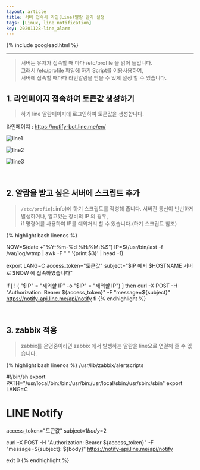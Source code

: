 ```yaml
---
layout: article
title: 서버 접속시 라인(Line)알람 받기 설정
tags: [Linux, line notification]
key: 20201128-line_alarm
---
```


{% include googlead.html %}

---

> 서버는 유저가 접속할 때 마다 /etc/profile 을 읽어 들입니다.  
> 그래서 /etc/profile 파일에 하기 Script를 이용사용하여,  
> 서버에 접속할 때마다 라인알람을 받을 수 있게 설정 할 수 있습니다.


## 1. 라인페이지 접속하여 토큰값 생성하기

> 하기 line 알람페이지에 로그인하여 토큰값을 생성합니다.

라인페이지 : <https://notify-bot.line.me/en/>

![line1](http://drive.google.com/uc?export=view&id=1cWjSGfRaUAhTBAFzqMFVSpv5xckQcpjs)

![line2](http://drive.google.com/uc?export=view&id=1S7dK1SJyxSIGHUZKjQckzBCouZaL9zWp)

![line3](http://drive.google.com/uc?export=view&id=1kFviSIs60tN6HN_QcTsNQo8hvEMmVlyt)

<br>

## 2. 알람을 받고 싶은 서버에 스크립트 추가

> `/etc/profie`{:.info}에 하기 스크립트를 작성해 줍니다.
> 서버간 통신이 빈번하게 발생하거나, 알고있는 장비의 IP 의 경우,  
> if 명령어를 사용하여 IP를 예외처리 할 수 있습니다.(하기 스크립트 참조)

{% highlight bash linenos %}

NOW=$(date +"%Y-%m-%d %H:%M:%S")
IP=$(/usr/bin/last -f /var/log/wtmp | awk -F " " '{print $3}' | head -1)

export LANG=C
access_token="토큰값"
subject="$IP 에서 $HOSTNAME 서버로 $NOW 에 접속하였습니다"

if [ ! \( "$IP" = "제외할 IP" -o "$IP" = "제외할 IP"\) ]
then
      curl -X POST -H "Authorization: Bearer ${access_token}" -F "message=${subject}" https://notify-api.line.me/api/notify
fi
{% endhighlight %}

<br>

## 3. zabbix 적용

> zabbix를 운영중이라면 zabbix 에서 발생하는 알람을 line으로 연결해 줄 수 있습니다.

{% highlight bash linenos %}
/usr/lib/zabbix/alertscripts

#!/bin/sh
export PATH="/usr/local/bin:/bin:/usr/bin:/usr/local/sbin:/usr/sbin:/sbin"
export LANG=C

# LINE Notify
access_token="토큰값"
subject=$1
body=$2

curl -X POST -H "Authorization: Bearer ${access_token}" -F "message=${subject}: ${body}" https://notify-api.line.me/api/notify

exit 0
{% endhighlight %}
